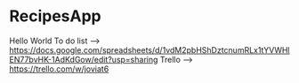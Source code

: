 # RecipesApp

Hello World
To do list --> https://docs.google.com/spreadsheets/d/1vdM2pbHShDztcnumRLx1tYVWHlEN77bvHK-1AdKdGow/edit?usp=sharing
Trello --> https://trello.com/w/joviat6
